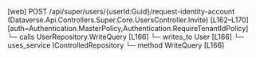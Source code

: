 [web] POST /api/super/users/{userId:Guid}/request-identity-account  (Dataverse.Api.Controllers.Super.Core.UsersController.Invite)  [L162–L170] [auth=Authentication.MasterPolicy,Authentication.RequireTenantIdPolicy]
  └─ calls UserRepository.WriteQuery [L166]
  └─ writes_to User [L166]
  └─ uses_service IControlledRepository<User>
    └─ method WriteQuery [L166]

